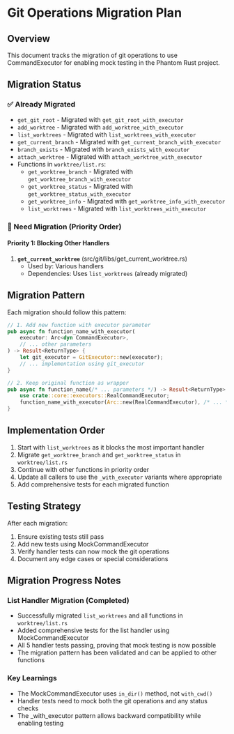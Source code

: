 # Git Operations Migration Plan

## Overview
This document tracks the migration of git operations to use CommandExecutor for enabling mock testing in the Phantom Rust project.

## Migration Status

### ✅ Already Migrated
- `get_git_root` - Migrated with `get_git_root_with_executor`
- `add_worktree` - Migrated with `add_worktree_with_executor`
- `list_worktrees` - Migrated with `list_worktrees_with_executor`
- `get_current_branch` - Migrated with `get_current_branch_with_executor`
- `branch_exists` - Migrated with `branch_exists_with_executor`
- `attach_worktree` - Migrated with `attach_worktree_with_executor`
- Functions in `worktree/list.rs`:
  - `get_worktree_branch` - Migrated with `get_worktree_branch_with_executor`
  - `get_worktree_status` - Migrated with `get_worktree_status_with_executor`
  - `get_worktree_info` - Migrated with `get_worktree_info_with_executor`
  - `list_worktrees` - Migrated with `list_worktrees_with_executor`

### 🔄 Need Migration (Priority Order)

#### Priority 1: Blocking Other Handlers
1. **`get_current_worktree`** (src/git/libs/get_current_worktree.rs)
   - Used by: Various handlers
   - Dependencies: Uses `list_worktrees` (already migrated)

## Migration Pattern

Each migration should follow this pattern:

```rust
// 1. Add new function with executor parameter
pub async fn function_name_with_executor(
    executor: Arc<dyn CommandExecutor>,
    // ... other parameters
) -> Result<ReturnType> {
    let git_executor = GitExecutor::new(executor);
    // ... implementation using git_executor
}

// 2. Keep original function as wrapper
pub async fn function_name(/* ... parameters */) -> Result<ReturnType> {
    use crate::core::executors::RealCommandExecutor;
    function_name_with_executor(Arc::new(RealCommandExecutor), /* ... */).await
}
```

## Implementation Order

1. Start with `list_worktrees` as it blocks the most important handler
2. Migrate `get_worktree_branch` and `get_worktree_status` in `worktree/list.rs`
3. Continue with other functions in priority order
4. Update all callers to use the `_with_executor` variants where appropriate
5. Add comprehensive tests for each migrated function

## Testing Strategy

After each migration:
1. Ensure existing tests still pass
2. Add new tests using MockCommandExecutor
3. Verify handler tests can now mock the git operations
4. Document any edge cases or special considerations

## Migration Progress Notes

### List Handler Migration (Completed)
- Successfully migrated `list_worktrees` and all functions in `worktree/list.rs`
- Added comprehensive tests for the list handler using MockCommandExecutor
- All 5 handler tests passing, proving that mock testing is now possible
- The migration pattern has been validated and can be applied to other functions

### Key Learnings
- The MockCommandExecutor uses `in_dir()` method, not `with_cwd()`
- Handler tests need to mock both the git operations and any status checks
- The _with_executor pattern allows backward compatibility while enabling testing